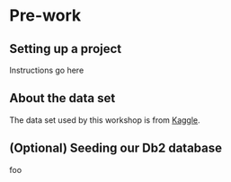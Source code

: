 # Pre-work

## Setting up a project

Instructions go here

## About the data set

The data set used by this workshop is from [Kaggle](https://www.kaggle.com/blastchar/telco-customer-churn).

## (Optional) Seeding our Db2 database

foo
